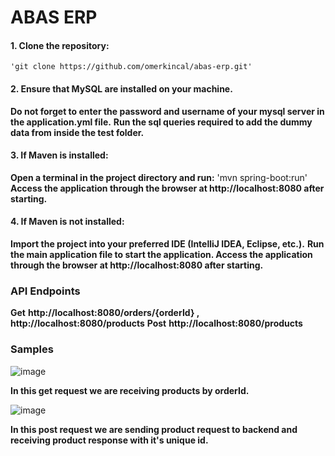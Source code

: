 # ABAS ERP

#### 1. Clone the repository:
    'git clone https://github.com/omerkincal/abas-erp.git'
    
#### 2. Ensure that MySQL are installed on your machine. 
**Do not forget to enter the password and username of your mysql server in the application.yml file.**
**Run the sql queries required to add the dummy data from inside the test folder.**
#### 3. If Maven is installed: 
**Open a terminal in the project directory and run:**
   'mvn spring-boot:run'
**Access the application through the browser at http://localhost:8080 after starting.**
#### 4. If Maven is not installed:
**Import the project into your preferred IDE (IntelliJ IDEA, Eclipse, etc.).**
**Run the main application file to start the application.
Access the application through the browser at http://localhost:8080 after starting.**

### API Endpoints

**Get**
**http://localhost:8080/orders/{orderId} ,**
**http://localhost:8080/products**
**Post**
**http://localhost:8080/products**

### Samples
![image](https://github.com/omerkincal/abas-erp/assets/96655512/9b865c0e-b9d6-4b28-a155-b6bf5462c608)

**In this get request we are receiving products by orderId.**

![image](https://github.com/omerkincal/abas-erp/assets/96655512/2403810c-8f9f-42d9-bd98-286b50ecabc9)

**In this post request we are sending product request to backend and receiving product response with it's unique id.**


